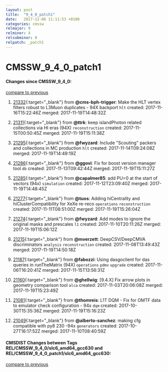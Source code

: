 ```yaml
---
layout: post
title:  "9_4_0_patch1"
date:   2017-12-06 11:11:53 +0100
categories: cmssw
relmajor: 9
relminor: 4
relsubminor: 0
relpatch: _patch1
---
```


# CMSSW_9_4_0_patch1
#### Changes since CMSSW_9_4_0:
[compare to previous](https://github.com/cms-sw/cmssw/compare/CMSSW_9_4_0...CMSSW_9_4_0_patch1)



1. [21332](http://github.com/cms-sw/cmssw/pull/21332){:target="_blank"}  from **@cms-bph-trigger**: Make the HLT vertex filters robust to L3Muon duplicates - 94X backport `hlt`  created: 2017-11-16T15:22:46Z merged: 2017-11-19T14:48:32Z

1. [21311](http://github.com/cms-sw/cmssw/pull/21311){:target="_blank"}  from **@ttrk**: keep islandPhoton related collections via HI eras (94X) `reconstruction`  created: 2017-11-15T00:50:45Z merged: 2017-11-19T15:11:38Z

1. [21295](http://github.com/cms-sw/cmssw/pull/21295){:target="_blank"}  from **@fwyzard**: Include "Scouting" packers and collections in MC production `hlt`  created: 2017-11-14T09:24:08Z merged: 2017-11-19T14:49:19Z

1. [21286](http://github.com/cms-sw/cmssw/pull/21286){:target="_blank"}  from **@ggovi**: Fix for boost version manager tool `db`  created: 2017-11-13T09:42:44Z merged: 2017-11-19T15:11:27Z

1. [21285](http://github.com/cms-sw/cmssw/pull/21285){:target="_blank"}  from **@capalmer85**: add PU=0 at the start of vectors (94x) `simulation`  created: 2017-11-12T23:09:40Z merged: 2017-11-19T14:48:45Z

1. [21277](http://github.com/cms-sw/cmssw/pull/21277){:target="_blank"}  from **@tuos**: Adding hiCentrality and hiClusterCompatibility for XeXe re-reco `operations`  `reconstruction`  created: 2017-11-11T08:51:00Z merged: 2017-11-19T15:26:04Z

1. [21274](http://github.com/cms-sw/cmssw/pull/21274){:target="_blank"}  from **@fwyzard**: Add modes to ignore the original masks and prescales `l1`  created: 2017-11-10T20:11:26Z merged: 2017-11-19T15:06:12Z

1. [21215](http://github.com/cms-sw/cmssw/pull/21215){:target="_blank"}  from **@mverzett**: DeepCSV/DeepCMVA discriminators `analysis`  `reconstruction`  created: 2017-11-08T13:49:43Z merged: 2017-11-19T14:50:18Z

1. [21187](http://github.com/cms-sw/cmssw/pull/21187){:target="_blank"}  from **@fabozzi**: Using dasgoclient for das queries in runTheMatrix (94X) `operations`  `pdmv`  `upgrade`  created: 2017-11-06T16:20:41Z merged: 2017-11-15T13:56:31Z

1. [21160](http://github.com/cms-sw/cmssw/pull/21160){:target="_blank"}  from **@ghellwig**: [9.4.X] Fix arrow plots in geometry comparison tool `alca`  created: 2017-11-03T20:06:08Z merged: 2017-11-19T15:23:49Z

1. [21081](http://github.com/cms-sw/cmssw/pull/21081){:target="_blank"}  from **@thomreis**: L1T DQM - Fix for OMTF data to emulator check configuration - 94x `dqm`  created: 2017-10-30T15:35:36Z merged: 2017-11-19T15:16:23Z

1. [21049](http://github.com/cms-sw/cmssw/pull/21049){:target="_blank"}  from **@alberto-sanchez**: making cfg compatible with py8 230 -94x `generators`  created: 2017-10-27T16:17:52Z merged: 2017-11-10T08:40:59Z

#### CMSDIST Changes between Tags REL/CMSSW_9_4_0/slc6_amd64_gcc630 and REL/CMSSW_9_4_0_patch1/slc6_amd64_gcc630:
[compare to previous](https://github.com/cms-sw/cmsdist/compare/REL/CMSSW_9_4_0/slc6_amd64_gcc630...REL/CMSSW_9_4_0_patch1/slc6_amd64_gcc630)


